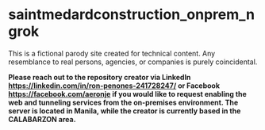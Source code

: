 # saintmedardconstruction_onprem_ngrok
This is a fictional parody site created for technical content. Any resemblance to real persons, agencies, or companies is purely coincidental.

**Please reach out to the repository creator via LinkedIn https://linkedin.com/in/ron-penones-241728247/ or Facebook https://facebook.com/aeronje if you would like to request enabling the web and tunneling services from the on-premises environment. The server is located in Manila, while the creator is currently based in the CALABARZON area.**
